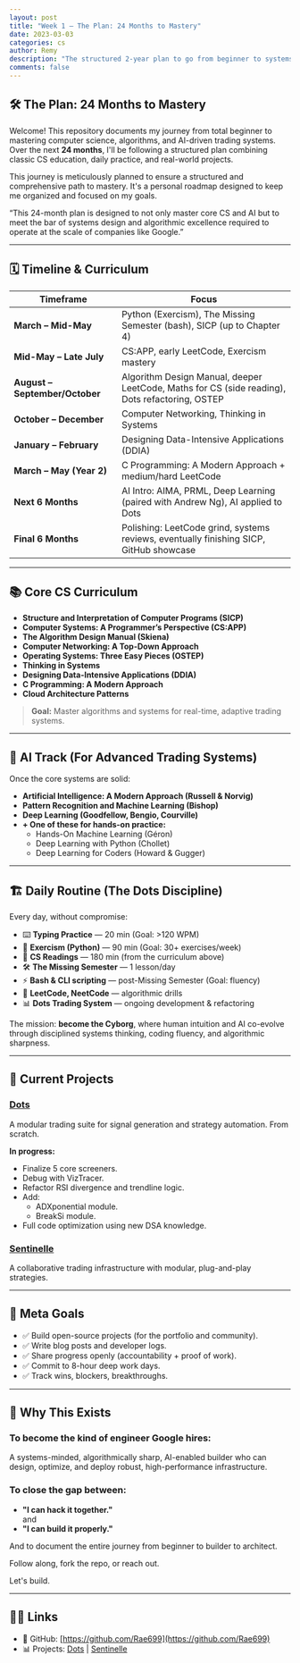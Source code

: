 ```yaml
---
layout: post
title: "Week 1 — The Plan: 24 Months to Mastery"
date: 2023-03-03
categories: cs
author: Remy
description: "The structured 2-year plan to go from beginner to systems builder, with a focus on CS fundamentals, trading systems, and AI."
comments: false
---
```


## 🛠️ The Plan: 24 Months to Mastery

Welcome! This repository documents my journey from total beginner to mastering computer science, algorithms, and AI-driven trading systems.  
Over the next **24 months**, I'll be following a structured plan combining classic CS education, daily practice, and real-world projects.

This journey is meticulously planned to ensure a structured and comprehensive path to mastery. 
It's a personal roadmap designed to keep me organized and focused on my goals.

“This 24-month plan is designed to not only master core CS and AI but to meet the bar of systems design and algorithmic excellence required to operate at the scale of companies like Google.”

---

## 🗓️ Timeline & Curriculum

| Timeframe                     | Focus                                                                                   |
|-------------------------------|-----------------------------------------------------------------------------------------|
| **March – Mid-May**           | Python (Exercism), The Missing Semester (bash), SICP (up to Chapter 4)                |
| **Mid-May – Late July**       | CS:APP, early LeetCode, Exercism mastery                                               |
| **August – September/October**| Algorithm Design Manual, deeper LeetCode, Maths for CS (side reading), Dots refactoring, OSTEP |
| **October – December**        | Computer Networking, Thinking in Systems                                               |
| **January – February**        | Designing Data-Intensive Applications (DDIA)                                           |
| **March – May (Year 2)**      | C Programming: A Modern Approach + medium/hard LeetCode                               |
| **Next 6 Months**             | AI Intro: AIMA, PRML, Deep Learning (paired with Andrew Ng), AI applied to Dots       |
| **Final 6 Months**            | Polishing: LeetCode grind, systems reviews, eventually finishing SICP, GitHub showcase |


---

## 📚 Core CS Curriculum
- **Structure and Interpretation of Computer Programs (SICP)**
- **Computer Systems: A Programmer’s Perspective (CS:APP)**
- **The Algorithm Design Manual (Skiena)**
- **Computer Networking: A Top-Down Approach**
- **Operating Systems: Three Easy Pieces (OSTEP)**
- **Thinking in Systems**
- **Designing Data-Intensive Applications (DDIA)**
- **C Programming: A Modern Approach**
- **Cloud Architecture Patterns**

> **Goal:** Master algorithms and systems for real-time, adaptive trading systems.


---

## 🤖 AI Track (For Advanced Trading Systems)
Once the core systems are solid:
- **Artificial Intelligence: A Modern Approach (Russell & Norvig)**
- **Pattern Recognition and Machine Learning (Bishop)**
- **Deep Learning (Goodfellow, Bengio, Courville)**
- **+ One of these for hands-on practice:**
  - Hands-On Machine Learning (Géron)
  - Deep Learning with Python (Chollet)
  - Deep Learning for Coders (Howard & Gugger)


---

## 🏗️ Daily Routine (The Dots Discipline)
Every day, without compromise:
- ⌨️ **Typing Practice** — 20 min (Goal: >120 WPM)
- 🐍 **Exercism (Python)** — 90 min (Goal: 30+ exercises/week)
- 📖 **CS Readings** — 180 min (from the curriculum above)
- 🛠️ **The Missing Semester** — 1 lesson/day
- ⚡ **Bash & CLI scripting** — post-Missing Semester (Goal: fluency)
- 🧠 **LeetCode, NeetCode** — algorithmic drills
- 📊 **Dots Trading System** — ongoing development & refactoring

The mission: **become the Cyborg**, where human intuition and AI co-evolve through disciplined systems thinking, coding fluency, and algorithmic sharpness.


---

## 🚧 Current Projects


### [Dots](https://github.com/Rae699/Dots)

A modular trading suite for signal generation and strategy automation. From scratch.

**In progress:**
- Finalize 5 core screeners.
- Debug with VizTracer.
- Refactor RSI divergence and trendline logic.
- Add:
  - ADXponential module.
  - BreakSi module.
- Full code optimization using new DSA knowledge.


### [Sentinelle](https://github.com/SentiCap/SentinelleCap)

A collaborative trading infrastructure with modular, plug-and-play strategies.


---

## 🎯 Meta Goals

- ✅ Build open-source projects (for the portfolio and community).
- ✅ Write blog posts and developer logs.
- ✅ Share progress openly (accountability + proof of work).
- ✅ Commit to 8-hour deep work days.
- ✅ Track wins, blockers, breakthroughs.


---

## 📌 Why This Exists

### To become the kind of engineer Google hires:
A systems-minded, algorithmically sharp, AI-enabled builder who can design, optimize, and deploy robust, high-performance infrastructure.

### To close the gap between:
- **"I can hack it together."**  
and  
- **"I can build it properly."**

And to document the entire journey from beginner to builder to architect.  

Follow along, fork the repo, or reach out. 

Let's build.


---

## 🔗🔗 Links

- 🐙 GitHub: [https://github.com/Rae699](https://github.com/Rae699)
- 📊 Projects: [Dots](https://github.com/Rae699/Dots) | [Sentinelle](https://github.com/SentiCap/SentinelleCap)
